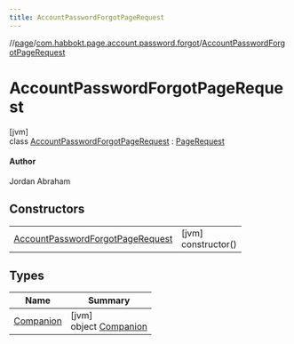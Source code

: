 ```yaml
---
title: AccountPasswordForgotPageRequest
---
```

//[page](../../../index.html)/[com.habbokt.page.account.password.forgot](../index.html)/[AccountPasswordForgotPageRequest](index.html)



# AccountPasswordForgotPageRequest



[jvm]\
class [AccountPasswordForgotPageRequest](index.html) : [PageRequest](../../com.habbokt.page/-page-request/index.html)

#### Author



Jordan Abraham



## Constructors


| | |
|---|---|
| [AccountPasswordForgotPageRequest](-account-password-forgot-page-request.html) | [jvm]<br>constructor() |


## Types


| Name | Summary |
|---|---|
| [Companion](-companion/index.html) | [jvm]<br>object [Companion](-companion/index.html) |

